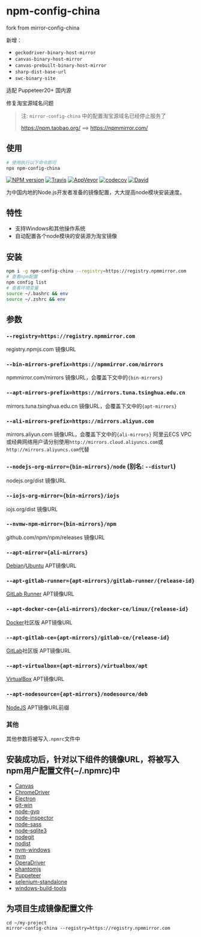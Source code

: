 # npm-config-china

fork from mirror-config-china

新增：

- `geckodriver-binary-host-mirror`
- `canvas-binary-host-mirror`
- `canvas-prebuilt-binary-host-mirror`
- `sharp-dist-base-url`
- `swc-binary-site`

适配 Puppeteer20+ 国内源

修复淘宝源域名问题

> 注: `mirror-config-china` 中的配置淘宝源域名已经停止服务了
>
> https://npm.taobao.org/ ==> https://npmmirror.com/

## 使用

```bash
# 使用执行以下命令即可
npx npm-config-china
```

[![NPM version](https://img.shields.io/npm/v/mirror-config-china.svg?style=flat-square)](https://www.npmjs.com/package/mirror-config-china)
[![Travis](https://img.shields.io/travis/gucong3000/mirror-config-china.svg?&label=Linux)](https://travis-ci.org/gucong3000/mirror-config-china)
[![AppVeyor](https://img.shields.io/appveyor/ci/gucong3000/mirror-config-china.svg?&label=Windows)](https://ci.appveyor.com/project/gucong3000/mirror-config-china)
[![codecov](https://img.shields.io/codecov/c/github/gucong3000/mirror-config-china.svg)](https://codecov.io/gh/gucong3000/mirror-config-china)
[![David](https://img.shields.io/david/gucong3000/mirror-config-china.svg)](https://david-dm.org/gucong3000/mirror-config-china)

为中国内地的Node.js开发者准备的镜像配置，大大提高node模块安装速度。

## 特性

- 支持Windows和其他操作系统
- 自动配置各个node模块的安装源为淘宝镜像

## 安装

```bash
npm i -g npm-config-china --registry=https://registry.npmmirror.com
# 查看npm配置
npm config list
# 查看环境变量
source ~/.bashrc && env
source ~/.zshrc && env
```

## 参数

### `--registry=https://registry.npmmirror.com`

registry.npmjs.com 镜像URL

### `--bin-mirrors-prefix=https://npmmirror.com/mirrors`

npmmirror.com/mirrors 镜像URL，会覆盖下文中的`{bin-mirrors}`

### `--apt-mirrors-prefix=https://mirrors.tuna.tsinghua.edu.cn`

mirrors.tuna.tsinghua.edu.cn 镜像URL，会覆盖下文中的`{apt-mirrors}`

### `--ali-mirrors-prefix=https://mirrors.aliyun.com`

mirrors.aliyun.com 镜像URL，会覆盖下文中的`{ali-mirrors}`
阿里云ECS VPC或经典网络用户请分别使用`http://mirrors.cloud.aliyuncs.com`或`http://mirrors.aliyuncs.com`代替

### `--nodejs-org-mirror={bin-mirrors}/node` (别名: `--disturl`)

nodejs.org/dist 镜像URL

### `--iojs-org-mirror={bin-mirrors}/iojs`

iojs.org/dist 镜像URL

### `--nvmw-npm-mirror={bin-mirrors}/npm`

github.com/npm/npm/releases 镜像URL

### `--apt-mirror={ali-mirrors}`

[Debian](https://www.debian.org/mirror/list)/[Ubuntu](https://www.ubuntu.com/index_kylin) APT镜像URL

### `--apt-gitlab-runner={apt-mirrors}/gitlab-runner/{release-id}`

[GitLab Runner](https://docs.gitlab.com/runner/install/linux-repository.html#installing-the-runner) APT镜像URL

### `--apt-docker-ce={ali-mirrors}/docker-ce/linux/{release-id}`

[Docker](https://docs.docker.com/install/linux/docker-ce/debian/#install-docker-ce-1)社区版 APT镜像URL

### `--apt-gitlab-ce={apt-mirrors}/gitlab-ce/{release-id}`

[GitLab](https://about.gitlab.com/installation/)社区版 APT镜像URL

### `--apt-virtualbox={apt-mirrors}/virtualbox/apt`

[VirtualBox](https://www.virtualbox.org/) APT镜像URL

### `--apt-nodesource={apt-mirrors}/nodesource/deb`

[NodeJS](https://nodejs.org/zh-cn/download/package-manager/#linux-debian-ubuntu) APT镜像URL前缀

### 其他

其他参数将被写入`.npmrc`文件中

## 安装成功后，针对以下组件的镜像URL，将被写入npm用户配置文件(~/.npmrc)中

- [Canvas](https://www.npmjs.com/package/canvas)
- [ChromeDriver](https://www.npmjs.com/package/chromedriver)
- [Electron](https://www.npmjs.com/package/electron)
- [git-win](https://www.npmjs.com/package/git-win)
- [node-gyp](https://www.npmjs.com/package/node-gyp)
- [node-inspector](https://www.npmjs.com/package/node-inspector)
- [node-sass](https://www.npmjs.com/package/node-sass)
- [node-sqlite3](https://www.npmjs.com/package/node-sqlite3)
- [nodegit](https://www.npmjs.com/package/nodegit)
- [nodist](https://github.com/marcelklehr/nodist)
- [nvm-windows](https://github.com/coreybutler/nvm-windows)
- [nvm](https://github.com/creationix/nvm)
- [OperaDriver](https://www.npmjs.com/package/operadriver)
- [phantomjs](https://www.npmjs.com/package/phantomjs)
- [Puppeteer](https://www.npmjs.com/package/puppeteer)
- [selenium-standalone](https://www.npmjs.com/package/selenium-standalone)
- [windows-build-tools](https://www.npmjs.com/package/windows-build-tools)

## 为项目生成镜像配置文件

```
cd ~/my-project
mirror-config-china --registry=https://registry.npmmirror.com
```
